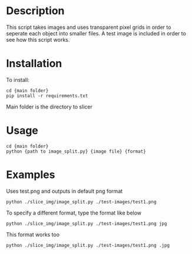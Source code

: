 # Description
This script takes images and uses transparent pixel grids in order to seperate each object into smaller files. A test image is included in order to see how this script works.

# Installation
To install:
```
cd {main folder}
pip install -r requirements.txt
```
Main folder is the directory to slicer

# Usage
```
cd {main folder}
python {path to image_split.py} {image file} {format}
```

# Examples
Uses test.png and outputs in default png format
```
python ./slice_img/image_split.py ./test-images/test1.png
```

To specify a different format, type the format like below
```
python ./slice_img/image_split.py ./test-images/test1.png jpg
```

This format works too
```
python ./slice_img/image_split.py ./test-images/test1.png .jpg
```


